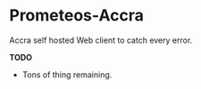 # Prometeos-Accra
Accra self hosted Web client to catch every error.

**TODO**

* Tons of thing remaining. 
